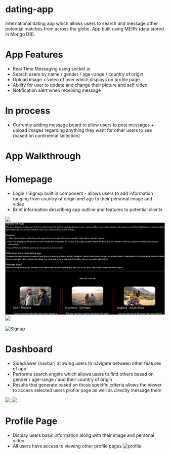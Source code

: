 # dating-app
International dating app which allows users to search and message other potential matches from across the globe. App built using MERN (data stored in Mongo DB). 

# App Features
* Real Time Messaging using socket.io
* Search users by name / gender / age-range / country of origin
* Upload image + video of user which displays on profile page
* Ability for user to update and change their picture and self video
* Notification alert when receiving message

# In process
* Currently adding message board to allow users to post messages + upload images regarding anything they want for other users to see (based on continental selection)

# App Walkthrough
# Homepage
* Login / Signup built in component - allows users to add information ranging from country of origin and age to their personal image and video
* Brief information describing app outline and features to potential clients
<img src="Homepage.png" />
<img src="homepage2.png" />
<img src="homepage3.png" />

![Signup](https://github.com/PatrickPachacz/dating-app/assets/123042779/b24c0c01-84b0-49fc-9631-add5ee94a7ac)

# Dashboard 
* Sidedrawer (navbar) allowing users to navigate between other features of app
* Performs search engine which allows users to find others based on gender / age-range / and their country of origin
* Results that generate based on those specific criteria allows the viewer to access selected users profile page as well as directly message them
<img src="dashboard.png" />
<img src="matches.png" />

# Profile Page
* Display users basic information along with their image and personal video
* All users have access to viewing other profile pages
![profile](https://github.com/PatrickPachacz/dating-app/assets/123042779/1cea7000-4e64-4444-916d-2ccc80462028)
